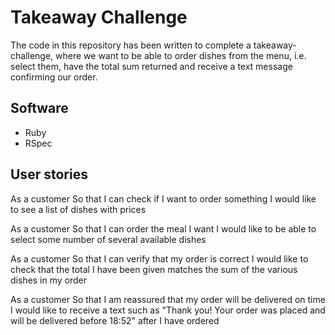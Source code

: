 # Takeaway Challenge

The code in this repository has been written to complete a takeaway-challenge, where we want to be able to order dishes from the menu, i.e. select them, have the total sum returned and receive a text message confirming our order.

## Software

* Ruby
* RSpec

## User stories

As a customer
So that I can check if I want to order something
I would like to see a list of dishes with prices

As a customer
So that I can order the meal I want
I would like to be able to select some number of several available dishes

As a customer
So that I can verify that my order is correct
I would like to check that the total I have been given matches the sum of the various dishes in my order

As a customer
So that I am reassured that my order will be delivered on time
I would like to receive a text such as "Thank you! Your order was placed and will be delivered before 18:52" after I have ordered
